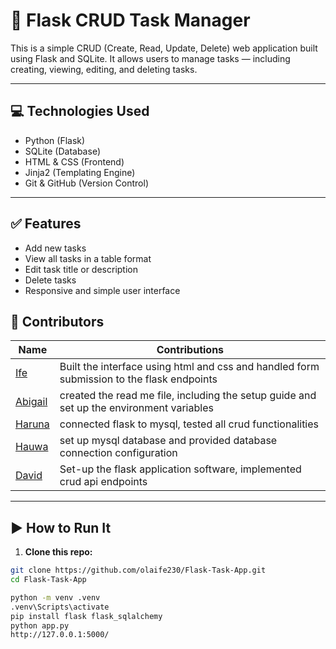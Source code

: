 # 📝 Flask CRUD Task Manager

This is a simple CRUD (Create, Read, Update, Delete) web application built using Flask and SQLite. It allows users to manage tasks — including creating, viewing, editing, and deleting tasks.

---

## 💻 Technologies Used

- Python (Flask)
- SQLite (Database)
- HTML & CSS (Frontend)
- Jinja2 (Templating Engine)
- Git & GitHub (Version Control)

---

## ✅ Features

- Add new tasks  
- View all tasks in a table format  
- Edit task title or description  
- Delete tasks  
- Responsive and simple user interface  

## 👥 Contributors


| Name                                       | Contributions                                                                                                |
| -------------------------------------------- | -------------------------------------------------------------------------------------------------------------- |
| [Ife](https://github.com/olaife230)     | Built the interface using html and css and handled form submission to the flask endpoints|
| [Abigail](https://github.com/ABIBI-123)     | created the read me file, including the setup guide and set up the environment variables|
| [Haruna](https://github.com/harunaMb) |  connected flask to mysql, tested all crud functionalities|
| [Hauwa](https://github.com/jeremiahauwa)        | set up mysql database and provided  database connection configuration                            |
| [David](https://github.com/David-dev24)  | Set-up the flask application software, implemented crud api endpoints                      |


---

## ▶️ How to Run It

1. **Clone this repo:**
```bash
git clone https://github.com/olaife230/Flask-Task-App.git
cd Flask-Task-App

python -m venv .venv
.venv\Scripts\activate
pip install flask flask_sqlalchemy
python app.py
http://127.0.0.1:5000/
